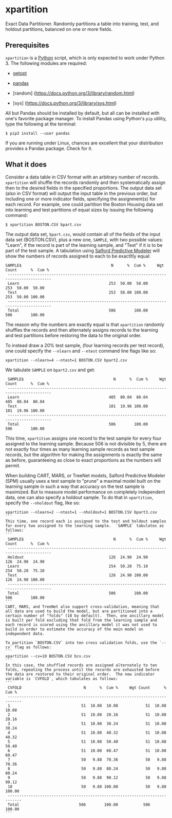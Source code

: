 # xpartition
Exact Data Partitioner.  Randomly partitions a table into training, test, and holdout partitions, balanced on one or more fields.

## Prerequisites
`xpartition` is a [Python](https://www.python.org/) script, which is only expected to work under Python 3.  The following modules are required:

* [getopt](https://docs.python.org/3/library/getopt.html)

* [pandas](https://pandas.pydata.org/)

* [random] (https://docs.python.org/3/library/random.html)

* [sys] (https://docs.python.org/3/library/sys.html)

All but Pandas should be installed by default, but all can be installed with one's favorite package manager.  To install Pandas using Python's `pip` utility, type the following at the terminal:

```
$ pip3 install --user pandas
```
If you are running under Linux, chances are excellent that your distribution provides a Pandas package.  Check for it.

## What it does

Consider a data table in CSV format with an arbitrary number of records.  `xpartition` will shuffle the records randomly and then systematically assign then to the desired fields in the specified proportions.  The output data set (also in CSV format) will output the input table in the previous order, but including one or more indicator fields, specifying the assignment(s) for each record.  For example, one could partition the Boston Housing data set into learning and test partitions of equal sizes by issuing the following command:
```
$ xpartition BOSTON.CSV bpart.csv
```
The output data set, `bpart.csv`, would contain all of the fields of the input data set (BOSTON.CSV), plus a new one, `SAMPLE`, with two possible values: "Learn", if the record is part of the learning sample, and "Test" if it is to be part of the test sample.  A tabulation using [Salford Predictive Modeler](https://www.salford-systems.com/SPM) will show the numbers of records assigned to each to be exactltly equal:
```
SAMPLE$                                       N      %  Cum %     Wgt Count      %  Cum %
 -----------------------------------------------------------------------------------------
 Learn                                       253  50.00  50.00           253  50.00  50.00
 Test                                        253  50.00 100.00           253  50.00 100.00
 -----------------------------------------------------------------------------------------
 Total                                       506        100.00           506        100.00
```

The reason why the numbers are exactly equal is that `xpartition` randomly shuffles the records and then alternately assigns records to the learning and test partitions before restoring the data to the original order.

To instead draw a 20% test sample, (four learning records per test record), one could specify the `--nlearn` and `--ntest` command line flags like so:
```
xpartition --nlearn=4 --ntest=1 BOSTON.CSV bpart2.csv
```
We tabulate `SAMPLE` on `bpart2.csv` and get:
```
 SAMPLE$                                       N      %  Cum %     Wgt Count      %  Cum %
 -----------------------------------------------------------------------------------------
 Learn                                       405  80.04  80.04           405  80.04  80.04
 Test                                        101  19.96 100.00           101  19.96 100.00
 -----------------------------------------------------------------------------------------
 Total                                       506        100.00           506        100.00
```

This time, `xpartition` assigns one record to the test sample for every four assigned to the learning sample.  Because 506 is not divisible by 5, there are not exactly four times as many learning sample records as test sample records, but the algorithm for making the assignments is exactly the same as before, guaranteeing as close to exact proportions as the numbers will permit.

When building CART, MARS, or TreeNet models, Salford Predictive Modeler (SPM) usually uses a test sample to "prune" a maximal model built on the learning sample in such a way that accuracy on the test sample is maximized.  But to measure model performance on completely independent data, one can also specify a holdout sample.  To do that in `xpartition`, specify the `--nholdout` flag, like so:
````
xpartition --nlearn=2 --ntest=1 --nholdout=1 BOSTON.CSV bpart3.csv
```
This time, one record each is assigned to the test and holdout samples for every two assigned to the learning sample.  `SAMPLE` tabulates as follows:
```
 SAMPLE$                                       N      %  Cum %     Wgt Count      %  Cum %
 -----------------------------------------------------------------------------------------
 Holdout                                     126  24.90  24.90           126  24.90  24.90
 Learn                                       254  50.20  75.10           254  50.20  75.10
 Test                                        126  24.90 100.00           126  24.90 100.00
 -----------------------------------------------------------------------------------------
 Total                                       506        100.00           506        100.00
```
CART, MARS, and TreeNet also support cross-validation, meaning that all data are used to build the model, but are partitioned into a certain number of "folds" (10 by default).  Then, one ancillary model is built per fold excluding that fold from the learning sample and each record is scored using the ancillary model it was not used to build in order to estimate the accuracy of the main model on independent data.

To partition `BOSTON.CSV` into ten cross validation folds, use the `--cv` flag as follows:
```
xpartition --cv=10 BOSTON.CSV bcv.csv
```
In this case, the shuffled records are assigned alternately to ten folds, repeating the process until the records are exhausted before the data are restored to their original order.  The new indicator variable is `CVFOLD`, which tabulates as follows:
```
 CVFOLD                           N      %  Cum %     Wgt Count      %  Cum %
 ----------------------------------------------------------------------------
 1                               51  10.08  10.08            51  10.08  10.08
 2                               51  10.08  20.16            51  10.08  20.16
 3                               51  10.08  30.24            51  10.08  30.24
 4                               51  10.08  40.32            51  10.08  40.32
 5                               51  10.08  50.40            51  10.08  50.40
 6                               51  10.08  60.47            51  10.08  60.47
 7                               50   9.88  70.36            50   9.88  70.36
 8                               50   9.88  80.24            50   9.88  80.24
 9                               50   9.88  90.12            50   9.88  90.12
 10                              50   9.88 100.00            50   9.88 100.00
 ----------------------------------------------------------------------------
 Total                          506        100.00           506        100.00
```

